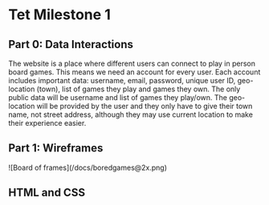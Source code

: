 <h1>Tet Milestone 1</h1>
<h2>Part 0: Data Interactions</h2>
<p>The website is a place where different users can connect to play in person board games.
This means we need an account for every user.
Each account includes important data: username, email, password,
unique user ID, geo-location (town), list of games they play and games they own.
The only public data will be username and list of games they play/own.
The geo-location will be provided by the user and they only have to give their town name,
not street address, although they may use current location to make their experience easier.</p>
<h2>Part 1: Wireframes</h2>
![Board of frames](/docs/boredgames@2x.png)
<h2>HTML and CSS</h2>
